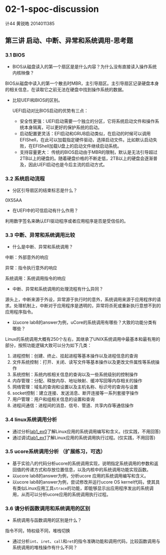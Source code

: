 # 02-1-spoc-discussion

计44 黄锐皓 2014011385

## 第三讲 启动、中断、异常和系统调用-思考题

### 3.1 BIOS

- BIOS从磁盘读入的第一个扇区是是什么内容？为什么没有直接读入操作系统内核映像？

BIOS从磁盘中读入的第一个散去时MBR，主引导扇区。主引导扇区记录硬盘本身的相关信息，在读取它之前无法在硬盘中找到操作系统的数据。

- 比较UEFI和BIOS的区别。

  UEFI启动对比BIOS启动的优势有三点：

  - 安全性更强：UEFI启动需要一个独立的分区，它将系统启动文件和操作系统本身隔离，可以更好的保护系统的启动。
  - 启动配置更灵活：EFI启动和GRUB启动类似，在启动的时候可以调用EFIShell，在此可以加载指定硬件驱动，选择启动文件。比如默认启动失败，在EFIShell加载U盘上的启动文件继续启动系统。
  - 支持容量更大： 传统的BIOS启动由于MBR的限制，默认是无法引导超过2TB以上的硬盘的。随着硬盘价格的不断走低，2TB以上的硬盘会逐渐普及，因此UEFI启动也是今后主流的启动方式。

### 3.2 系统启动流程

- 分区引导扇区的结束标志是什么？

0X55AA

- 在UEFI中的可信启动有什么作用？

利用数字签名来确认EFI驱动程序或者应用程序是否是受信任的。

### 3.3 中断、异常和系统调用比较

- 什么是中断、异常和系统调用？

中断：外部意外的响应

异常：指令执行意外的响应

系统调用：系统调用指令的响应

- 中断、异常和系统调用的处理流程有什么异同？

源头上，中断来源于外设，异常源于执行时的意外，系统调用来源于应用程序的请求。处理机制上，中断对于应用程序是透明的，异常将杀死或重新执行意想不到的应用程序指令。

- 以ucore lab8的answer为例，uCore的系统调用有哪些？大致的功能分类有哪些？

Linux的系统调用大概有250个左右，其继承了UNIX系统调用中最基本和最有用的部分，按照功能逻辑大致可以分为如下几类：

1. 进程控制：创建、终止、挂起进程等基本操作以及进程信息的查询
2. 文件系统控制：打开、关闭、读写文件等基本操作以及更改文件属性等系统操作
3. 系统控制：系统内核相关信息的查询以及一些系统级别的控制操作
4. 内存管理：分配、释放内存、地址映射、缓冲写回等内存相关的操作
5. 网络管理：域名的查询和设置以及主机名称、标识号的查询与设置
6. socket控制：建立连接、发送消息、断开连接等一系列套接字操作
7. 用户管理：用户和组相关信息的设置和查询
8. 进程间通信：进程间的消息、信号、管道、共享内存等通信操作

### 3.4 linux系统调用分析

- 通过分析[lab1_ex0](https://github.com/chyyuu/ucore_lab/blob/master/related_info/lab1/lab1-ex0.md)了解Linux应用的系统调用编写和含义。(仅实践，不用回答)
- 通过调试[lab1_ex1](https://github.com/chyyuu/ucore_lab/blob/master/related_info/lab1/lab1-ex1.md)了解Linux应用的系统调用执行过程。(仅实践，不用回答)

### 3.5 ucore系统调用分析 （扩展练习，可选）

- 基于实验八的代码分析ucore的系统调用实现，说明指定系统调用的参数和返回值的传递方式和存放位置信息，以及内核中的系统调用功能实现函数。
- 以ucore lab8的answer为例，分析ucore 应用的系统调用编写和含义。
- 以ucore lab8的answer为例，尝试修改并运行ucore OS kernel代码，使其具有类似Linux应用工具`strace`的功能，即能够显示出应用程序发出的系统调用，从而可以分析ucore应用的系统调用执行过程。

### 3.6 请分析函数调用和系统调用的区别

- 系统调用与函数调用的区别是什么？

指令不同，特权级不同，堆栈切换

- 通过分析`int`、`iret`、`call`和`ret`的指令准确功能和调用代码，比较函数调用与系统调用的堆栈操作有什么不同？